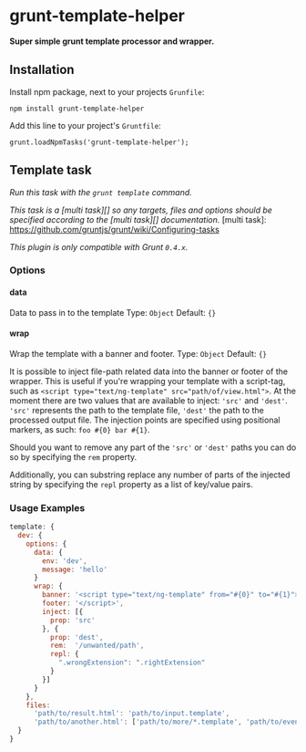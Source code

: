 # grunt-template-helper

**Super simple grunt template processor and wrapper.**

## Installation

Install npm package, next to your projects `Grunfile`:

    npm install grunt-template-helper

Add this line to your project's `Gruntfile`:

    grunt.loadNpmTasks('grunt-template-helper');


## Template task
_Run this task with the `grunt template` command._

_This task is a [multi task][] so any targets, files and options should be specified according to the [multi task][] documentation._
[multi task]: https://github.com/gruntjs/grunt/wiki/Configuring-tasks

_This plugin is only compatible with Grunt `0.4.x`._

### Options

#### data
Data to pass in to the template
Type: `Object`
Default: `{}`

#### wrap
Wrap the template with a banner and footer.
Type: `Object`
Default: `{}`

It is possible to inject file-path related data into the banner or footer of the wrapper. This is useful if you're wrapping your template with a script-tag, such as `<script type="text/ng-template" src="path/of/view.html">`. At the moment there are two values that are available to inject: `'src'` and `'dest'`. `'src'` represents the path to the template file, `'dest'` the path to the processed output file. The injection points are specified using positional markers, as such: `foo #{0} bar #{1}`.

Should you want to remove any part of the `'src'` or `'dest'` paths you can do so by specifying the `rem` property.

Additionally, you can substring replace any number of parts of the injected string by specifying the `repl` property as a list of key/value pairs.

### Usage Examples

```js
template: {
  dev: {
    options: {
      data: {
        env: 'dev',
        message: 'hello'
      }
      wrap: {
        banner: '<script type="text/ng-template" from="#{0}" to="#{1}"></script>',
        footer: '</script>',
        inject: [{
          prop: 'src'
        }, {
          prop: 'dest',
          rem:  '/unwanted/path',
          repl: {
            ".wrongExtension": ".rightExtension"
          }
        }]
      }
    },
    files: 
      'path/to/result.html': 'path/to/input.template',
      'path/to/another.html': ['path/to/more/*.template', 'path/to/even/more/*.template'] // concatenates (individually wrapped) files
  }
}
```